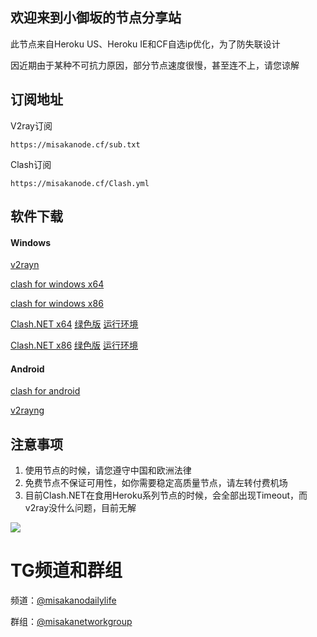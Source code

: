 ## 欢迎来到小御坂的节点分享站

此节点来自Heroku US、Heroku IE和CF自选ip优化，为了防失联设计

因近期由于某种不可抗力原因，部分节点速度很慢，甚至连不上，请您谅解

## 订阅地址


V2ray订阅
```
https://misakanode.cf/sub.txt
```

Clash订阅
```
https://misakanode.cf/Clash.yml
```

## 软件下载

#### Windows

[v2rayn](https://misakanode.cf/v2ray/v2rayN-Core.zip)

[clash for windows x64](https://misakanode.cf/clash/Clash.for.Windows.Setup.0.15.0.exe)

[clash for windows x86](https://misakanode.cf/clash/Clash.for.Windows.Setup.0.15.0.ia32.exe)

[Clash.NET x64](https://misakanode.cf/clash/Clash.NET.1.2.3.x64.Setup.exe)
[绿色版](https://misakanode.cf/clash/Clash.NET.1.2.3.x64.7z)
[运行环境](https://misakanode.cf/clash/windowsdesktop-runtime-5.0.7-win-x64.exe)

[Clash.NET x86](https://misakanode.cf/clash/Clash.NET.1.2.3.x86.Setup.exe)
[绿色版](https://misakanode.cf/clash/Clash.NET.1.2.3.x86.7z)
[运行环境](https://misakanode.cf/clash/windowsdesktop-runtime-5.0.7-win-x86.exe)

#### Android

[clash for android](https://misakanode.cf/clash/app-premium-universal-release.apk)

[v2rayng](https://misakanode.cf/v2ray/v2rayNG_1.6.13_arm64-v8a.apk)


## 注意事项

1. 使用节点的时候，请您遵守中国和欧洲法律
2. 免费节点不保证可用性，如你需要稳定高质量节点，请左转付费机场
3. 目前Clash.NET在食用Heroku系列节点的时候，会全部出现Timeout，而v2ray没什么问题，目前无解

![](https://upload.cc/i1/2021/07/05/WadCQ9.png)

# TG频道和群组

频道：[@misakanodailylife](https://t.me/misakanodailylife)

群组：[@misakanetworkgroup](https://t.me/misakanetworkgroup)
